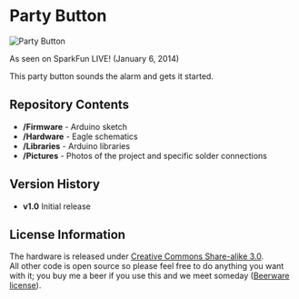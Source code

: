 Party Button
============
![Party Button](https://raw.github.com/sparkfun/Party_Button/master/Pictures/Party_Button.png)

As seen on SparkFun LIVE! (January 6, 2014)

This party button sounds the alarm and gets it started.

Repository Contents
-------------------

* **/Firmware** - Arduino sketch
* **/Hardware** - Eagle schematics
* **/Libraries** - Arduino libraries
* **/Pictures** - Photos of the project and specific solder connections

Version History
---------------
* **v1.0** Initial release

License Information
-------------------
The hardware is released under [Creative Commons Share-alike 3.0](http://creativecommons.org/licenses/by-sa/3.0/).  
All other code is open source so please feel free to do anything you want with it; you buy me a beer if you use this and we meet someday ([Beerware license](http://en.wikipedia.org/wiki/Beerware)).